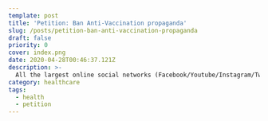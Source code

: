 ```yaml
---
template: post
title: 'Petition: Ban Anti-Vaccination propaganda'
slug: /posts/petition-ban-anti-vaccination-propaganda
draft: false
priority: 0
cover: index.png
date: 2020-04-28T00:46:37.121Z
description: >-
  All the largest online social networks (Facebook/Youtube/Instagram/Twitter) should ban Anti-Vaccination posts and users; add an option to report profile/post with this reason
category: healthcare
tags:
  - health
  - petition
---
```

